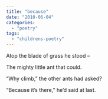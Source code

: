 ```yaml
---
title: "because"
date: "2010-06-04"
categories: 
  - "poetry"
tags: 
  - "childrens-poetry"
---
```


Atop the blade of grass he stood –

The mighty little ant that could.

“Why climb,” the other ants had asked?

“Because it’s there,” he’d said at last.
